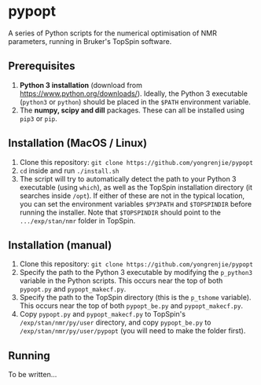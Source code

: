 # pypopt

A series of Python scripts for the numerical optimisation of NMR parameters, running in Bruker's TopSpin software.

## Prerequisites

1. **Python 3 installation** (download from https://www.python.org/downloads/). Ideally, the Python 3 executable (`python3` or `python`) should be placed in the `$PATH` environment variable.
2. The **numpy, scipy and dill** packages. These can all be installed using `pip3` or `pip`.

## Installation (MacOS / Linux)

1. Clone this repository: `git clone https://github.com/yongrenjie/pypopt`
2. `cd` inside and run `./install.sh`
3. The script will try to automatically detect the path to your Python 3 executable (using `which`), as well as the TopSpin installation directory (it searches inside `/opt`). If either of these are not in the typical location, you can set the environment variables `$PY3PATH` and `$TOPSPINDIR` before running the installer. Note that `$TOPSPINDIR` should point to the `.../exp/stan/nmr` folder in TopSpin.

## Installation (manual)

1. Clone this repository: `git clone https://github.com/yongrenjie/pypopt`
2. Specify the path to the Python 3 executable by modifying the `p_python3` variable in the Python scripts. This occurs near the top of both `pypopt.py` and `pypopt_makecf.py`.
3. Specify the path to the TopSpin directory (this is the `p_tshome` variable). This occurs near the top of both `pypopt_be.py` and `pypopt_makecf.py`.
4. Copy `pypopt.py` and `pypopt_makecf.py` to TopSpin's `/exp/stan/nmr/py/user` directory, and copy `pypopt_be.py` to `/exp/stan/nmr/py/user/pypopt` (you will need to make the folder first).

## Running

To be written...
